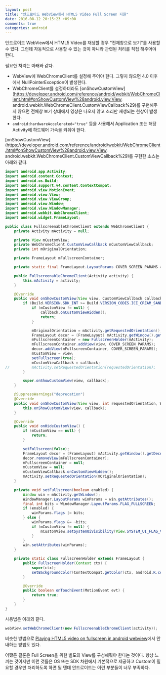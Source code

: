 ```yaml
---
layout: post
title: "안드로이드 WebView에서 HTML5 Video Full Screen 지원"
date: 2016-08-12 20:15:23 +09:00
comments: true
categories: android
---
```


안드로이드 WebView에서 HTML5 Video를 재생할 경우 "전체창으로 보기"를 사용할 수 있다. 그런데 자동적으로 사용할 수 있는 것이 아니라 관련된 처리를 직접 해주어야 한다.

필요한 처리는 아래와 같다.

* WebView에 WebChromeClient를 설정해 주어야 한다. 그렇지 않으면 4.0 이후에서 NullPointerException이 발생한다.
* WebChromeClient를 설정하더라도  [onShowCustomView](https://developer.android.com/reference/android/webkit/WebChromeClient.html#onShowCustomView%28android.view.View, android.webkit.WebChromeClient.CustomViewCallback%29)를 구현해주지 않으면 전체창 보기 상태에서 영상은 나오지 않고 소리만 재생되는 현상이 발생한다.
* `android:hardwareAccelerated="true"` 등을 사용해서 Application 또는 해당 Activity에 하드웨어 가속을 켜줘야 한다.

[onShowCustomView](https://developer.android.com/reference/android/webkit/WebChromeClient.html#onShowCustomView%28android.view.View, android.webkit.WebChromeClient.CustomViewCallback%29)를 구현한 소스는 아래와 같다.

```Java
import android.app.Activity;
import android.content.Context;
import android.os.Build;
import android.support.v4.content.ContextCompat;
import android.view.MotionEvent;
import android.view.View;
import android.view.ViewGroup;
import android.view.Window;
import android.view.WindowManager;
import android.webkit.WebChromeClient;
import android.widget.FrameLayout;

public class FullscreenableChromeClient extends WebChromeClient {
	private Activity mActivity = null;

	private View mCustomView;
	private WebChromeClient.CustomViewCallback mCustomViewCallback;
	private int mOriginalOrientation;

	private FrameLayout mFullscreenContainer;

	private static final FrameLayout.LayoutParams COVER_SCREEN_PARAMS = new FrameLayout.LayoutParams(ViewGroup.LayoutParams.MATCH_PARENT, ViewGroup.LayoutParams.MATCH_PARENT);

	public FullscreenableChromeClient(Activity activity) {
		this.mActivity = activity;
	}

	@Override
	public void onShowCustomView(View view, CustomViewCallback callback) {
		if (Build.VERSION.SDK_INT >= Build.VERSION_CODES.ICE_CREAM_SANDWICH) {
			if (mCustomView != null) {
				callback.onCustomViewHidden();
				return;
			}

			mOriginalOrientation = mActivity.getRequestedOrientation();
			FrameLayout decor = (FrameLayout) mActivity.getWindow().getDecorView();
			mFullscreenContainer = new FullscreenHolder(mActivity);
			mFullscreenContainer.addView(view, COVER_SCREEN_PARAMS);
			decor.addView(mFullscreenContainer, COVER_SCREEN_PARAMS);
			mCustomView = view;
			setFullscreen(true);
			mCustomViewCallback = callback;
//			mActivity.setRequestedOrientation(requestedOrientation);
		}

		super.onShowCustomView(view, callback);
	}

	@SuppressWarnings("deprecation")
	@Override
	public void onShowCustomView(View view, int requestedOrientation, WebChromeClient.CustomViewCallback callback) {
		this.onShowCustomView(view, callback);
	}

	@Override
	public void onHideCustomView() {
		if (mCustomView == null) {
			return;
		}

		setFullscreen(false);
		FrameLayout decor = (FrameLayout) mActivity.getWindow().getDecorView();
		decor.removeView(mFullscreenContainer);
		mFullscreenContainer = null;
		mCustomView = null;
		mCustomViewCallback.onCustomViewHidden();
		mActivity.setRequestedOrientation(mOriginalOrientation);
	}

	private void setFullscreen(boolean enabled) {
		Window win = mActivity.getWindow();
		WindowManager.LayoutParams winParams = win.getAttributes();
		final int bits = WindowManager.LayoutParams.FLAG_FULLSCREEN;
		if (enabled) {
			winParams.flags |= bits;
		} else {
			winParams.flags &= ~bits;
			if (mCustomView != null) {
				mCustomView.setSystemUiVisibility(View.SYSTEM_UI_FLAG_VISIBLE);
			}
		}
		win.setAttributes(winParams);
	}

	private static class FullscreenHolder extends FrameLayout {
		public FullscreenHolder(Context ctx) {
			super(ctx);
			setBackgroundColor(ContextCompat.getColor(ctx, android.R.color.black));
		}

		@Override
		public boolean onTouchEvent(MotionEvent evt) {
			return true;
		}
	}
}
```

사용법은 아래와 같다.

```Java
webView.setWebChromeClient(new FullscreenableChromeClient(activity));
```

비슷한 방법으로 [Playing HTML5 video on fullscreen in android webview](http://stackoverflow.com/a/16179544)에서 안내하는 방법도 있다.

어쨌든 결론은 Full Screen을 위한 별도의 View를 구성해줘야 한다는 것이다. 항상 느끼는 것이지만 이런 것들은 OS 또는 SDK 차원에서 기본적으로 제공하고 Custom이 필요할 경우만 처리하도록 하면 될 텐데 안드로이드는 이런 부분들이 너무 부족하다.
